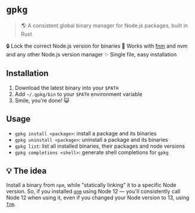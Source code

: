 # `gpkg`

> 🌎 A consistent global binary manager for Node.js packages, built in Rust

🔒 Lock the correct Node.js version for binaries
💎 Works with [fnm](https://github.com/Schniz/fnm) and nvm and any other Node.js version manager
✨ Single file, easy installation

## Installation

1. Download the latest binary into your `$PATH`
2. Add `~/.gpkg/bin` to your `$PATH` environment variable
3. Smile, you're done! 😺

## Usage

* `gpkg install <package>`: install a package and its binaries
* `gpkg uninstall <package>`: uninstall a package and its binaries
* `gpkg list`: list all installed binaries, their packages and node versions
* `gpkg completions <shell>`: generate shell completions for `gpkg`

## 💡 The idea

Install a binary from `npm`, while "statically linking" it to a specific Node version. So, if you installed [`qnm`](https://github.com/ranyitz/qnm) using Node 12 — you'll consistently call Node 12 when using it, even if you changed your Node version to 13, using [`fnm`](https://github.com/Schniz/fnm).

